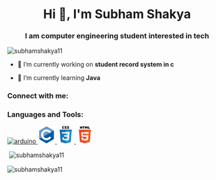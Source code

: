 <h1 align="center">Hi 👋, I'm Subham Shakya</h1>
<h3 align="center">I am computer engineering student interested in tech</h3>

<p align="left"> <img src="https://komarev.com/ghpvc/?username=subhamshakya11&label=Profile%20views&color=0e75b6&style=flat" alt="subhamshakya11" /> </p>

- 🔭 I’m currently working on **student record system in c**

- 🌱 I’m currently learning **Java**

<h3 align="left">Connect with me:</h3>
<p align="left">
</p>

<h3 align="left">Languages and Tools:</h3>
<p align="left"> <a href="https://www.arduino.cc/" target="_blank" rel="noreferrer"> <img src="https://cdn.worldvectorlogo.com/logos/arduino-1.svg" alt="arduino" width="40" height="40"/> </a> <a href="https://www.cprogramming.com/" target="_blank" rel="noreferrer"> <img src="https://raw.githubusercontent.com/devicons/devicon/master/icons/c/c-original.svg" alt="c" width="40" height="40"/> </a> <a href="https://www.w3schools.com/css/" target="_blank" rel="noreferrer"> <img src="https://raw.githubusercontent.com/devicons/devicon/master/icons/css3/css3-original-wordmark.svg" alt="css3" width="40" height="40"/> </a> <a href="https://www.w3.org/html/" target="_blank" rel="noreferrer"> <img src="https://raw.githubusercontent.com/devicons/devicon/master/icons/html5/html5-original-wordmark.svg" alt="html5" width="40" height="40"/> </a> </p>

<p>&nbsp;<img align="center" src="https://github-readme-stats.vercel.app/api?username=subhamshakya11&show_icons=true&locale=en" alt="subhamshakya11" /></p>

<p><img align="center" src="https://github-readme-streak-stats.herokuapp.com/?user=subhamshakya11&" alt="subhamshakya11" /></p>
